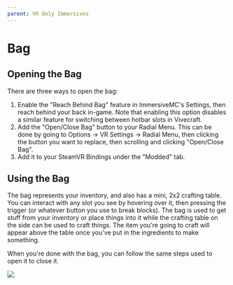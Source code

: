 ```yaml
---
parent: VR Only Immersives
---
```


# Bag

## Opening the Bag

There are three ways to open the bag:

1. Enable the "Reach Behind Bag" feature in ImmersiveMC's Settings, then reach behind your back in-game. Note that enabling this option disables a similar feature for switching between hotbar slots in Vivecraft.
2. Add the "Open/Close Bag" button to your Radial Menu. This can be done by going to Options -> VR Settings -> Radial Menu, then clicking the button you want to replace, then scrolling and clicking "Open/Close Bag".
3. Add it to your SteamVR Bindings under the "Modded" tab.

## Using the Bag

The bag represents your inventory, and also has a mini, 2x2 crafting table. You can interact with any slot you see by hovering over it, then pressing the trigger (or whatever button you use to break blocks). The bag is used to get stuff from your inventory or place things into it while the crafting table on the side can be used to craft things. The item you're going to craft will appear above the table once you've put in the ingredients to make something.

When you're done with the bag, you can follow the same steps used to open it to close it.

![](/gif/bag_vr.gif)